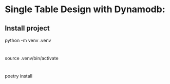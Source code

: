 
# Single Table Design with Dynamodb:

## Install project
python -m venv .venv
#
source .venv/bin/activate
#
poetry install